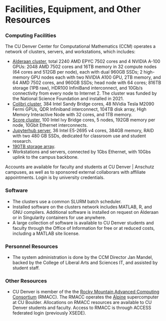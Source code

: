 # Facilities, Equipment, and Other Resources

### Computing Facilities 
The CU Denver Center for Computational Mathematics (CCM) operates a network of clusters, servers, and workstations, which includes:

*   [Alderaan cluster](../alderaan/), total 2240 AMD EPYC 7502 cores and 4 NVIDIA A-100 GPUs: 2048 AMD 7502 cores and 16TB memory in 32 compute nodes (64 cores and 512GB per node), each with dual 960GB SSDs; 2 high-memory GPU nodes each with two NVIDIA A100 GPU, 2TB memory, and 64 AMD 7502 cores, and 960GB SSDs; head node with 64 cores; 816TB storage (1PB raw), HDR100 InfiniBand interconnect, and 10Gb/s connectivity from every node to Internet 2. The cluster was funded by the National Science Foundation and installed in 2021. 
*   [Colibri cluster](../colibri/), 384 Intel Sandy Bridge cores, 48 NVidia Tesla M2090 Fermi GPUs, QDR Infiniband interconnect, 104TB disk array, High Memory Interactive Node with 32 cores, and 1TB memory.
*   [Score cluster](../score/), 100 Intel Ivy Bridge cores, 5 nodes, 192GB memory per node, 10Gbit Ethernet interconnects.
*   [Jupyterhub server](../jupyterhub/), 36 Intel E5-2695 v4  cores, 384GB memory, RAID with two 480 GB SSDs, dedicated for classroom use and student research.
*   [190TB storage array](../storage/).
*   Workstations and servers, connected by 1Gbs Ethernet, with 10Gbs uplink to the campus backbone.

Accounts are available for faculty and students at CU Denver | Anschutz campuses, as well as to sponsored external collaborars with affiliate appointments. Login is by university credentials. 

### Software
*   The clusters use a common SLURM batch scheduler.
*   Installed software on the clusters network includes MATLAB, R, and GNU compilers. Additional software is installed on request on Alderaan or in Singularity containers for use anywhere.
*   A large collection of software is available to CU Denver students and faculty through the Office of Information for free or at reduced costs, including a MATLAB site license.

### Personnel Resources

* The system administration is done by the CCM Director Jan Mandel, backed by the College of Liberal Arts and Sciences IT, and assisted by student staff. 

### Other Resources

* CU Denver is member of the the [Rocky Mountain Advanced Computing Consortium](https://rmacc.org) (RMACC). The RMACC operates the [Alpine](https://www.colorado.edu/rc/alpine) supercomputer at CU Boulder. Allocations on RMACC resources are available to CU Denver students and faculty. Access to RMACC is through ACCESS federated login (previously XSEDE).
